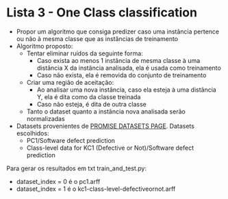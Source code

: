 # Lista 3 - One Class classification
* Propor um algoritmo que consiga predizer caso uma instância pertence ou não à mesma classe que as instâncias de treinamento
* Algoritmo proposto:
    * Tentar eliminar ruídos da seguinte forma:
        * Caso exista ao menos 1 instância de mesma classe à uma distância X da instância analisada, ela é usada como treinamento
        * Caso não exista, ela é removida do conjunto de treinamento
    * Criar uma região de aceitação: 
        * Ao analisar uma nova instância, caso ela esteja à uma distância Y, ela é dita como da classe treinada
        * Caso não esteja, é dita de outra classe
    * Tanto o dataset quanto a instância nova analisada serão normalizadas
* Datasets provenientes de [PROMISE DATASETS PAGE](http://promise.site.uottawa.ca/SERepository/datasets-page.html). Datasets escolhidos:
    * PC1/Software defect prediction
    * Class-level data for KC1 (Defective or Not)/Software defect prediction

Para gerar os resultados em txt train_and_test.py:
* dataset_index = 0 é o pc1.arff
* dataset_index = 1 é o kc1-class-level-defectiveornot.arff